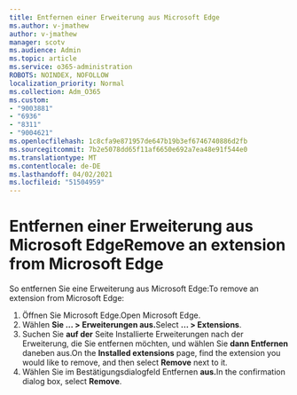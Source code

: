```yaml
---
title: Entfernen einer Erweiterung aus Microsoft Edge
ms.author: v-jmathew
author: v-jmathew
manager: scotv
ms.audience: Admin
ms.topic: article
ms.service: o365-administration
ROBOTS: NOINDEX, NOFOLLOW
localization_priority: Normal
ms.collection: Adm_O365
ms.custom:
- "9003881"
- "6936"
- "8311"
- "9004621"
ms.openlocfilehash: 1c8cfa9e871957de647b19b3ef6746740886d2fb
ms.sourcegitcommit: 7b2e5078dd65f11af6650e692a7ea48e91f544e0
ms.translationtype: MT
ms.contentlocale: de-DE
ms.lasthandoff: 04/02/2021
ms.locfileid: "51504959"
---
```

# <a name="remove-an-extension-from-microsoft-edge"></a><span data-ttu-id="04f55-102">Entfernen einer Erweiterung aus Microsoft Edge</span><span class="sxs-lookup"><span data-stu-id="04f55-102">Remove an extension from Microsoft Edge</span></span>

<span data-ttu-id="04f55-103">So entfernen Sie eine Erweiterung aus Microsoft Edge:</span><span class="sxs-lookup"><span data-stu-id="04f55-103">To remove an extension from Microsoft Edge:</span></span>

1. <span data-ttu-id="04f55-104">Öffnen Sie Microsoft Edge.</span><span class="sxs-lookup"><span data-stu-id="04f55-104">Open Microsoft Edge.</span></span>
2. <span data-ttu-id="04f55-105">Wählen **Sie ... > Erweiterungen aus.**</span><span class="sxs-lookup"><span data-stu-id="04f55-105">Select **... > Extensions**.</span></span>
3. <span data-ttu-id="04f55-106">Suchen Sie **auf der** Seite Installierte Erweiterungen nach der Erweiterung, die Sie entfernen möchten, und wählen Sie **dann Entfernen** daneben aus.</span><span class="sxs-lookup"><span data-stu-id="04f55-106">On the **Installed extensions** page, find the extension you would like to remove, and then select **Remove** next to it.</span></span>
4. <span data-ttu-id="04f55-107">Wählen Sie im Bestätigungsdialogfeld Entfernen **aus.**</span><span class="sxs-lookup"><span data-stu-id="04f55-107">In the confirmation dialog box, select **Remove**.</span></span>
